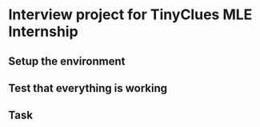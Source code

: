 # Interview project for TinyClues MLE Internship

## Setup the environment

## Test that everything is working

## Task
